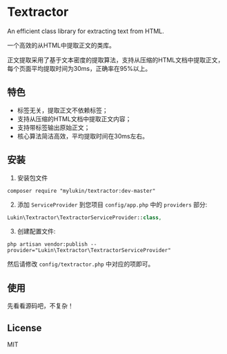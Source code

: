 # Textractor

An efficient class library for extracting text from HTML.

一个高效的从HTML中提取正文的类库。

正文提取采用了基于文本密度的提取算法，支持从压缩的HTML文档中提取正文，每个页面平均提取时间为30ms，正确率在95%以上。

## 特色

- 标签无关，提取正文不依赖标签；
- 支持从压缩的HTML文档中提取正文内容；
- 支持带标签输出原始正文；
- 核心算法简洁高效，平均提取时间在30ms左右。

## 安装

1. 安装包文件
  ```shell
  composer require "mylukin/textractor:dev-master"
  ```

2. 添加 `ServiceProvider` 到您项目 `config/app.php` 中的 `providers` 部分:

  ```php
  Lukin\Textractor\TextractorServiceProvider::class,
  ```

3. 创建配置文件:

  ```shell
  php artisan vendor:publish --provider="Lukin\Textractor\TextractorServiceProvider"
  ```

  然后请修改 `config/textractor.php` 中对应的项即可。
  
## 使用

先看看源码吧，不复杂！

## License

MIT